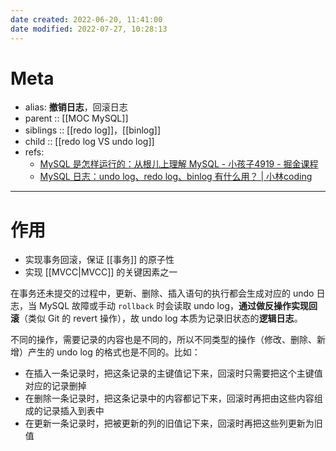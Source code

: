 ```yaml
---
date created: 2022-06-20, 11:41:00
date modified: 2022-07-27, 10:28:13
---
```


# Meta

- alias: **撤销日志**，回滚日志
- parent :: [[MOC MySQL]]
- siblings :: [[redo log]]，[[binlog]]
- child :: [[redo log VS undo log]]
- refs:
    - [MySQL 是怎样运行的：从根儿上理解 MySQL - 小孩子4919 - 掘金课程](https://juejin.cn/book/6844733769996304392/section/6844733770067607566)
    - [MySQL 日志：undo log、redo log、binlog 有什么用？ | 小林coding](https://xiaolincoding.com/mysql/log/how_update.html#%E4%B8%BA%E4%BB%80%E4%B9%88%E9%9C%80%E8%A6%81-undo-log)

---

# 作用

- 实现事务回滚，保证 [[事务]] 的原子性
- 实现 [[MVCC|MVCC]] 的关键因素之一

在事务还未提交的过程中，更新、删除、插入语句的执行都会生成对应的 undo 日志，当 MySQL 故障或手动 `rollback` 时会读取 undo log，**通过做反操作实现回滚**（类似 Git 的 revert 操作），故 undo log 本质为记录旧状态的**逻辑日志**。

不同的操作，需要记录的内容也是不同的，所以不同类型的操作（修改、删除、新增）产生的 undo log 的格式也是不同的。比如：

- 在插入一条记录时，把这条记录的主键值记下来，回滚时只需要把这个主键值对应的记录删掉
- 在删除一条记录时，把这条记录中的内容都记下来，回滚时再把由这些内容组成的记录插入到表中
- 在更新一条记录时，把被更新的列的旧值记下来，回滚时再把这些列更新为旧值








